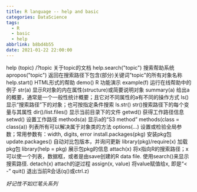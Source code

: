 ```yaml
---
title: R language -- help and basic
categories: DataScience
tags:
  - R
  - basic
  - help
abbrlink: b8bd4b55
date: 2021-01-22 22:00:00
---
```


help (topic) /?topic    关于topic的文档
help.search("topic")    搜索帮助系统
apropos("topic")    返回在搜索路径下包含(部分)关键词"topic"的所有对象名称
help.start()    HTML形式的帮助
demo() R    功能演示
example(f)    运行在线帮助中的例子
str(a)    显示R对象的内在属性(*str*ucture)或简要说明对象
summary(a)    给出a的概要，通常是一个一般性统计概要；且它对不同属性的a有不同的操作方式
ls()    显示“搜索路径”下的对象；也可按指定条件搜索
ls.str()    str()搜索路径下的每个变量与其属性
dir()/list.files()    显示当前目录下的文件
getwd()    获得工作路径信息
setwd()    设置工作路径
methods(a)    显示a的“S3 method”
methods(class = class(a))    列表所有可以解决属于对象类的方法
options(...)    设置或检验全局参数；常用参数有：width, digits, error
install.packages(pkg)    安装pkg包
update.packages()    自动对比包版本，并询问更新
library(pkg)/require(x)    加载pkg包
library(help = pkg)    展示包pkg的信息
attach(x)    将x指向R的搜索路径；x可以使一个列表，数据框，或者是由save创建的R data file. 使用search()来显示搜索路径.
detach(x)    attach的逆过程
assign(x, value)    将value赋值给x, 即是“< -”
quit()    退出当前R会话(q()或ctrl.z)

*好记性不如烂笔头系列*